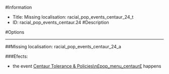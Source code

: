 #Information
 - Title: Missing localisation: racial_pop_events_centaur_24_t
 - ID: racial_pop_events_centaur.24
#Description

#Options

___
##Missing localisation: racial_pop_events_centaur_24_a

###Efects:<ul><li>the event [Centaur Tolerance & Policies\n£pop_menu_centaur£](../events/centaur_tolerance_policies_npspop_menu_centaurps.md) happens</li></ul>
